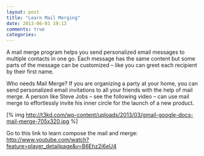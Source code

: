 ```yaml
---
layout: post
title: "Learn Mail Merging"
date: 2013-06-01 19:13
comments: true
categories: 
---
```


A mail merge program helps you send personalized email messages to multiple contacts in one go. Each message has the same content but some parts of the message can be customized – like you can greet each recipient by their first name.

Who needs Mail Merge? 
If you are organizing a party at your home, you can send personalized email invitations to all your friends with the help of mail merge. A person like Steve Jobs – see the following video – can use mail merge to effortlessly invite his inner circle for the launch of a new product.


[% img http://t3kd.com/wp-content/uploads/2013/03/gmail-google-docs-mail-merge-705x320.jpg %]



Go to this link to learn compose the mail and merge: http://www.youtube.com/watch?feature=player_detailpage&v=B6Ehz2i6eU4


